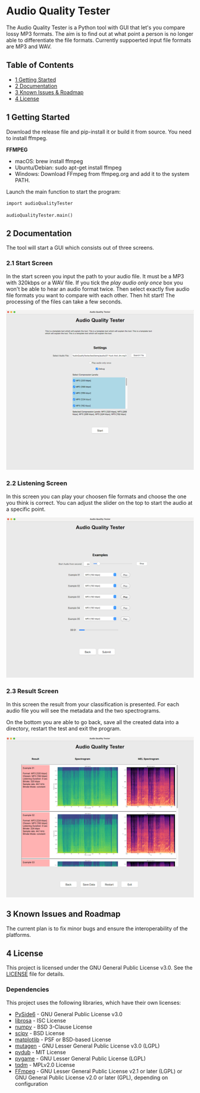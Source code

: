 # Audio Quality Tester
The Audio Quality Tester is a Python tool with GUI that let's you compare lossy MP3 formats. The aim is to find out at what point a person is no longer able to differentiate the file formats. Currently suppoerted input file formats are MP3 and WAV.

## Table of Contents
- [1 Getting Started](#1-getting-started)
- [2 Documentation](#2-documentation)
- [3 Known Issues & Roadmap](#3-known-issues-and-roadmap)
- [4 License](#4-license)

## 1 Getting Started
Download the release file and pip-install it or build it from source. You need to install ffmpeg.

**FFMPEG**
- macOS: brew install ffmpeg
- Ubuntu/Debian: sudo apt-get install ffmpeg
- Windows: Download FFmpeg from ffmpeg.org and add it to the system PATH.

Launch the main function to start the program: 
```
import audioQualityTester

audioQualityTester.main()
```

## 2 Documentation
The tool will start a GUI which consists out of three screens.

### 2.1 Start Screen
In the start screen you input the path to your audio file. It must be a MP3 with 320kbps or a WAV file. If you tick the *play audio only once* box you won't be able to hear an audio format twice. Then select exactly five audio file formats you want to compare with each other. Then hit start! The processing of the files can take a few seconds.

![Start Screen](images/StartScreen.png)

### 2.2 Listening Screen
In this screen you can play your choosen file formats and choose the one you think is correct. You can adjust the slider on the top to start the audio at a specific point.

![Listening Screen](images/ListeningScreen.png)

### 2.3 Result Screen
In this screen the result from your classification is presented. For each audio file you will see the metadata and the two spectrograms.

On the bottom you are able to go back, save all the created data into a directory, restart the test and exit the program.

![Result Screen](images/ResultScreen.png)


## 3 Known Issues and Roadmap

The current plan is to fix minor bugs and ensure the interoperability of the platforms.


## 4 License

This project is licensed under the GNU General Public License v3.0. See the [LICENSE](./LICENSE.txt) file for details.


### Dependencies

This project uses the following libraries, which have their own licenses:

- [PySide6](https://www.qt.io/qt-for-python) - GNU General Public License v3.0
- [librosa](https://librosa.org/) - ISC License
- [numpy](https://numpy.org/) - BSD 3-Clause License
- [scipy](https://scipy.org/) - BSD License
- [matplotlib](https://matplotlib.org/) - PSF or BSD-based License
- [mutagen](https://mutagen.readthedocs.io/en/latest/) - GNU Lesser General Public License v3.0 (LGPL)
- [pydub](https://github.com/jiaaro/pydub) - MIT License
- [pygame](https://www.pygame.org/) - GNU Lesser General Public License (LGPL)
- [tqdm](https://tqdm.github.io/) - MPLv2.0 License
- [FFmpeg](https://ffmpeg.org/) - GNU Lesser General Public License v2.1 or later (LGPL) or GNU General Public License v2.0 or later (GPL), depending on configuration